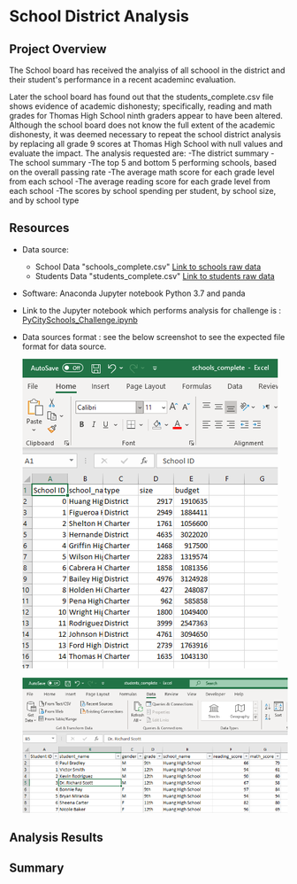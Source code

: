 # School District Analysis

## Project Overview
The School board has received the analyiss of all schoool in the district and their student's performance in a recent academinc evaluation.

Later the school board has found out that the students_complete.csv file shows evidence of academic dishonesty; specifically, reading and math grades for Thomas High School ninth graders appear to have been altered. Although the school board does not know the full extent of the academic dishonesty, it was deemed necessary to repeat the school district analysis by replacing all grade 9 scores at Thomas High School with null values and evaluate the impact.
The analysis requested are:
-The district summary
-The school summary
-The top 5 and bottom 5 performing schools, based on the overall passing rate
-The average math score for each grade level from each school
-The average reading score for each grade level from each school
-The scores by school spending per student, by school size, and by school type

## Resources
- Data source: 
    - School Data "schools_complete.csv" [Link to schools raw data](Resources/schools_complete.csv)
    - Students Data "students_complete.csv" [Link to students raw data](Resources/students_complete.csv)
    
- Software: Anaconda Jupyter notebook Python 3.7 and panda
- Link to the Jupyter notebook which performs analysis for challenge is : [PyCitySchools_Challenge.ipynb](PyCitySchools_Challenge.ipynb)
- Data sources format : see the below screenshot to see the expected file format for data source.

  ![datasource file format](Resources/School_format.png)
  
  ![datasource file format](Resources/Student_format.png)


## Analysis Results

## Summary
 
